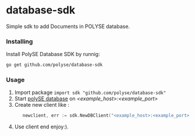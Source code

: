 # database-sdk

Simple sdk to add Documents in POLYSE database.

### Installing

Install PolySE Database SDK by runnig:

```bash
go get github.com/polyse/database-sdk
```

### Usage 

1) Import package `import sdk "github.com/polyse/database-sdk"` 
2) Start [polySE database](https://github.com/polyse/database) on _<example_host>:<example_port>_
3) Create new client like :
      ``` go
         newclient, err := sdk.NewDBClient("<example_host>:<example_port>")
      ```
4) Use client end enjoy:).